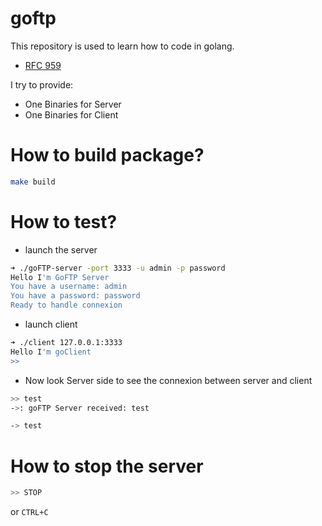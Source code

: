 # goftp

This repository is used to learn how to code in golang.

- [RFC 959](https://tools.ietf.org/html/rfc959)

I try to provide:

- One Binaries for Server
- One Binaries for Client


# How to build package? 

```sh
make build
```

# How to test?

- launch the server

```sh
➜ ./goFTP-server -port 3333 -u admin -p password     
Hello I'm GoFTP Server
You have a username: admin
You have a password: password
Ready to handle connexion
```

- launch client

```sh
➜ ./client 127.0.0.1:3333
Hello I'm goClient
>> 
```

- Now look Server side to see the connexion between server and client

```sh client
>> test
->: goFTP Server received: test
```

```sh server
-> test
```

# How to stop the server

```sh
>> STOP
```

or `CTRL+C`